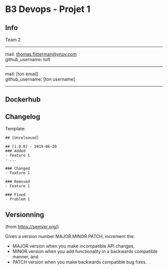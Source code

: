 # B3 Devops - Projet 1

## Info
Team 2

---

mail: thomas.flitterman@ynov.com  
github_username: tofl

---

mail: [ton email]  
github_username: [ton username]

---

## Dockerhub

## Changelog

Template:

```
## [Unreleased]

## [1.0.0] - 2019-06-20
### Added
- Feature 1
- ...

### Changed
- Feature 1

### Removed
- Feature 1

### Fixed
- Problem 1
```

## Versionning

(from https://semver.org/)

Given a version number MAJOR.MINOR.PATCH, increment the:

- MAJOR version when you make incompatible API changes,
- MINOR version when you add functionality in a backwards compatible manner, and
- PATCH version when you make backwards compatible bug fixes.